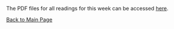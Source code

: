 
The PDF files for all readings for this week can be accessed [here](https://canvas.stanford.edu/courses/198736/files/folder/Week%207). 


[Back to Main Page](README.md)

